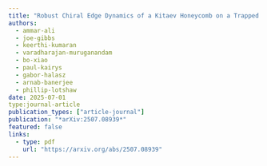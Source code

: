 ```yaml
---
title: "Robust Chiral Edge Dynamics of a Kitaev Honeycomb on a Trapped Ion Processor"
authors:
  - ammar-ali
  - joe-gibbs
  - keerthi-kumaran
  - varadharajan-muruganandam
  - bo-xiao
  - paul-kairys
  - gabor-halasz
  - arnab-banerjee
  - phillip-lotshaw
date: 2025-07-01
type:journal-article
publication_types: ["article-journal"]
publication: "*arXiv:2507.08939*"
featured: false
links:
  - type: pdf
    url: "https://arxiv.org/abs/2507.08939"
---
```

